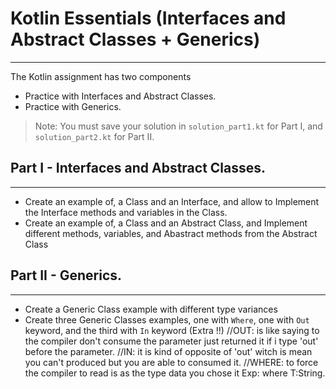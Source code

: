 # Kotlin Essentials (Interfaces and Abstract Classes + Generics)
---
The Kotlin assignment has two components
- Practice with Interfaces and Abstract Classes.
- Practice with Generics.

> Note: You must save your solution in `solution_part1.kt` for Part I, and `solution_part2.kt` for Part II.

## Part I - Interfaces and Abstract Classes.
---
- Create an example of, a Class and an Interface, and allow to Implement the Interface methods and variables in the Class.
- Create an example of, a Class and an Abstract Class, and Implement different methods, variables, and Abastract methods from the Abstract Class

## Part II - Generics.
---
- Create a Generic Class example with different type variances
- Create three Generic Classes examples, one with `Where`, one with `Out` keyword, and the third with `In` keyword (Extra !!)
//OUT: is like saying to the compiler don't consume the parameter just returned it if i type 'out' before the parameter.
//IN: it is kind of opposite of 'out' witch is mean you can't produced but you are able to consumed it.
//WHERE: to force the compiler to read is as the type data you chose it Exp: where T:String.